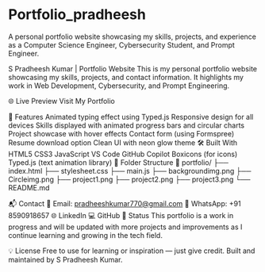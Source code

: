 # Portfolio_pradheesh
A personal portfolio website showcasing my skills, projects, and experience as a Computer Science Engineer, Cybersecurity Student, and Prompt Engineer.

S Pradheesh Kumar | Portfolio Website
This is my personal portfolio website showcasing my skills, projects, and contact information. It highlights my work in Web Development, Cybersecurity, and Prompt Engineering.

🌐 Live Preview
Visit My Portfolio

🚀 Features
Animated typing effect using Typed.js
Responsive design for all devices
Skills displayed with animated progress bars and circular charts
Project showcase with hover effects
Contact form (using Formspree)
Resume download option
Clean UI with neon glow theme
🛠 Built With
HTML5
CSS3
JavaScript
VS Code
GitHub Copilot
Boxicons (for icons)
Typed.js (text animation library)
📂 Folder Structure
📁 portfolio/
├── index.html
├── stylesheet.css
├── main.js
├── backgroundimg.png
├── Circleimg.png
├── project1.png
├── project2.png
├── project3.png
└── README.md

📬 Contact
📧 Email: pradheeshkumar770@gmail.com
📱 WhatsApp: +91 8590918657
🌐 LinkedIn
💻 GitHub
📌 Status
This portfolio is a work in progress and will be updated with more projects and improvements as I continue learning and growing in the tech field.

💡 License
Free to use for learning or inspiration — just give credit.
Built and maintained by S Pradheesh Kumar.


